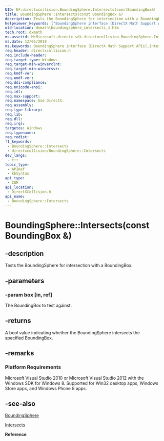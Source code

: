 ```yaml
---
UID: NF:directxcollision.BoundingSphere.Intersects(constBoundingBox&)
title: BoundingSphere::Intersects(const BoundingBox &)
description: Tests the BoundingSphere for intersection with a BoundingBox.
helpviewer_keywords: ["BoundingSphere interface [DirectX Math Support APIs]","Intersects method","BoundingSphere.Intersects","BoundingSphere.Intersects(const BoundingBox &)","BoundingSphere.Intersects(const BoundingBox&)","BoundingSphere::Intersects","BoundingSphere::Intersects(const BoundingBox &)","Intersects","Intersects method [DirectX Math Support APIs]","Intersects method [DirectX Math Support APIs]","BoundingSphere interface","dxmath.boundingsphere_intersects_4"]
old-location: dxmath\boundingsphere_intersects_4.htm
tech.root: dxmath
ms.assetid: M:Microsoft.directx_sdk.directxcollision.BoundingSphere.Intersects(BoundingBox)
ms.date: 12/05/2018
ms.keywords: BoundingSphere interface [DirectX Math Support APIs],Intersects method, BoundingSphere.Intersects, BoundingSphere.Intersects(const BoundingBox &), BoundingSphere.Intersects(const BoundingBox&), BoundingSphere::Intersects, BoundingSphere::Intersects(const BoundingBox &), Intersects, Intersects method [DirectX Math Support APIs], Intersects method [DirectX Math Support APIs],BoundingSphere interface, dxmath.boundingsphere_intersects_4
req.header: directxcollision.h
req.include-header: 
req.target-type: Windows
req.target-min-winverclnt: 
req.target-min-winversvr: 
req.kmdf-ver: 
req.umdf-ver: 
req.ddi-compliance: 
req.unicode-ansi: 
req.idl: 
req.max-support: 
req.namespace: Use DirectX.
req.assembly: 
req.type-library: 
req.lib: 
req.dll: 
req.irql: 
targetos: Windows
req.typenames: 
req.redist: 
f1_keywords:
 - BoundingSphere::Intersects
 - directxcollision/BoundingSphere::Intersects
dev_langs:
 - c++
topic_type:
 - APIRef
 - kbSyntax
api_type:
 - COM
api_location:
 - DirectXCollision.h
api_name:
 - BoundingSphere::Intersects
---
```


# BoundingSphere::Intersects(const BoundingBox &)


## -description

Tests the BoundingSphere for intersection with a BoundingBox.

## -parameters

### -param box [in, ref]

The BoundingBox to test against.

## -returns

A bool value indicating whether the BoundingSphere intersects the specified BoundingBox.

## -remarks

<h3><a id="Platform_Requirements"></a><a id="platform_requirements"></a><a id="PLATFORM_REQUIREMENTS"></a>Platform Requirements</h3>
Microsoft Visual Studio 2010 or Microsoft Visual Studio 2012 with the Windows SDK for Windows 8. Supported for Win32 desktop apps, Windows Store apps, and Windows Phone 8 apps.

## -see-also

[BoundingSphere](./ns-directxcollision-boundingsphere.md)



<a href="https://msdn.microsoft.com/639a1eba-1868-4723-9899-507e5cfb39d7">Intersects</a>



<b>Reference</b>

